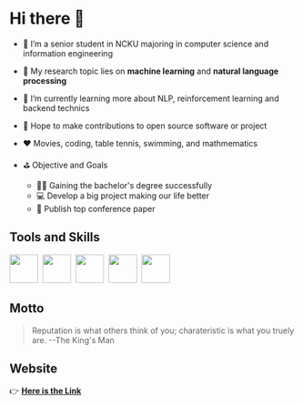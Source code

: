 # Hi there 👋

- 🔭 I’m a senior student in NCKU majoring in computer science and information engineering
- 🎯 My research topic lies on **machine learning** and **natural language processing**
- 🌱 I’m currently learning more about NLP, reinforcement learning and backend technics
- 👯 Hope to make contributions to open source software or project
- ❤️ Movies, coding, table tennis, swimming, and mathmematics
- ⛳️ Objective and Goals
  
  - 🧑‍🎓 Gaining the bachelor's degree successfully
  - 💻 Develop a big project making our life better
  - 📝 Publish top conference paper

## Tools and Skills 
<div>
<img src="https://upload.wikimedia.org/wikipedia/commons/thumb/c/c3/Python-logo-notext.svg/1869px-Python-logo-notext.svg.png" width="50" height="50">&nbsp
<img src="https://embed.zenn.studio/api/optimize-og-image/166c54c44235f24c5b04/https%3A%2F%2Fdiscuss.pytorch.org%2Fuploads%2Fdefault%2Foriginal%2F2X%2F1%2F15a7e2573aeb9e6ba8995f824d3b63171a433041.png" width="50" height="50">&nbsp
<img src="https://images.freeimages.com/fic/images/icons/2773/pictonic_free/512/prog_flask.png" width="50" height="50">&nbsp
<img src="https://cdn-icons-png.flaticon.com/512/5968/5968282.png" width="50" height="50">&nbsp
<img src="https://upload.wikimedia.org/wikipedia/commons/e/e2/Atom_1.0_icon.png" width="50" height="50">&nbsp
</div>

## Motto
> Reputation is what others think of you; charateristic is what you truely are.
> --The King's Man

## Website
👉 [**Here is the Link**](https://larrychen20011120.github.io/)
